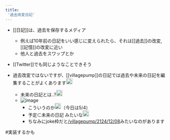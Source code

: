 ```yaml
---
title:
 '過去改変日記'
---
```


- [[日記]]は、過去を保存するメディア
    - 例えば10年前の日記をいい感じに変えられたら、それは[[過去]]の改変, [[記憶]]の改変に近い
    - 他人と過去をスワップとか

- [[Twitter]]でも同じようなことできそう

- 過去改変ではないですが、[[villagepump]]の日記では過去や未来の日記を編集することがよくあります<img src='https://scrapbox.io/api/pages/blu3mo-public/takker/icon' alt='takker.icon' height="19.5"/>
    - 未来の日記とは..?<img src='https://scrapbox.io/api/pages/blu3mo-public/blu3mo/icon' alt='blu3mo.icon' height="19.5"/>
    - ![image](https://gyazo.com/18243b5ebc2d9708de76fe8ecfde983d/thumb/1000)
        - こういうのか<img src='https://scrapbox.io/api/pages/blu3mo-public/blu3mo/icon' alt='blu3mo.icon' height="19.5"/>（今日は5/4）
        - 予定$\subset$未来の日記 みたいな<img src='https://scrapbox.io/api/pages/blu3mo-public/takker/icon' alt='takker.icon' height="19.5"/>
        - ちなみにjoke枠だと[/villagepump/2124/12/08](https://scrapbox.io/villagepump/2124/12/08)みたいなのがあります

#実装するかも
